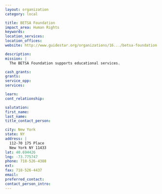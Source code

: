 ```yaml
---
layout: organization
category: local

title: BETSA Foundation
impact_area: Human Rights
keywords: 
location_services: 
location_offices: 
website: http://www.guidestar.org/organizations/16.../betsa-foundation.aspx

description: 
mission: |
  The BETSA Foundation supports educational services.

cash_grants: 
grants: 
service_opp: 
services: 

learn: 
cont_relationship: 

salutation: 
first_name: 
last_name: 
title_contact_person: 

city: New York
state: NY
address: |
  112-70 175 Place  
  New York NY 11433
lat: 40.694426
lng: -73.775747
phone: 718-526-4388
ext: 
fax: 718-526-4437
email: 
preferred_contact: 
contact_person_intro: 
---
```

